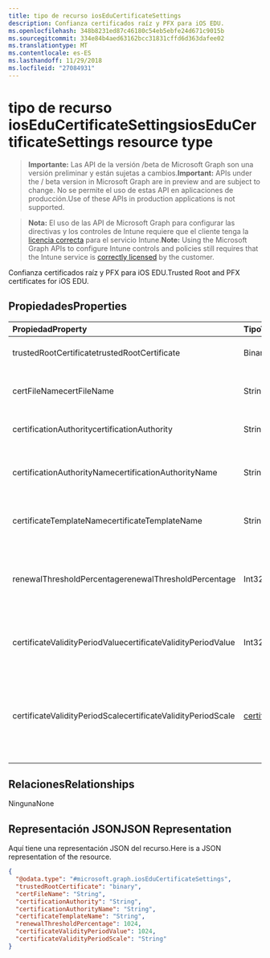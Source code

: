 ```yaml
---
title: tipo de recurso iosEduCertificateSettings
description: Confianza certificados raíz y PFX para iOS EDU.
ms.openlocfilehash: 348b8231ed87c46180c54eb5ebfe24d671c9015b
ms.sourcegitcommit: 334e84b4aed63162bcc31831cffd6d363dafee02
ms.translationtype: MT
ms.contentlocale: es-ES
ms.lasthandoff: 11/29/2018
ms.locfileid: "27084931"
---
```

# <a name="ioseducertificatesettings-resource-type"></a><span data-ttu-id="35d58-103">tipo de recurso iosEduCertificateSettings</span><span class="sxs-lookup"><span data-stu-id="35d58-103">iosEduCertificateSettings resource type</span></span>

> <span data-ttu-id="35d58-104">**Importante:** Las API de la versión /beta de Microsoft Graph son una versión preliminar y están sujetas a cambios.</span><span class="sxs-lookup"><span data-stu-id="35d58-104">**Important:** APIs under the / beta version in Microsoft Graph are in preview and are subject to change.</span></span> <span data-ttu-id="35d58-105">No se permite el uso de estas API en aplicaciones de producción.</span><span class="sxs-lookup"><span data-stu-id="35d58-105">Use of these APIs in production applications is not supported.</span></span>

> <span data-ttu-id="35d58-106">**Nota:** El uso de las API de Microsoft Graph para configurar las directivas y los controles de Intune requiere que el cliente tenga la [licencia correcta](https://go.microsoft.com/fwlink/?linkid=839381) para el servicio Intune.</span><span class="sxs-lookup"><span data-stu-id="35d58-106">**Note:** Using the Microsoft Graph APIs to configure Intune controls and policies still requires that the Intune service is [correctly licensed](https://go.microsoft.com/fwlink/?linkid=839381) by the customer.</span></span>

<span data-ttu-id="35d58-107">Confianza certificados raíz y PFX para iOS EDU.</span><span class="sxs-lookup"><span data-stu-id="35d58-107">Trusted Root and PFX certificates for iOS EDU.</span></span>
## <a name="properties"></a><span data-ttu-id="35d58-108">Propiedades</span><span class="sxs-lookup"><span data-stu-id="35d58-108">Properties</span></span>
|<span data-ttu-id="35d58-109">Propiedad</span><span class="sxs-lookup"><span data-stu-id="35d58-109">Property</span></span>|<span data-ttu-id="35d58-110">Tipo</span><span class="sxs-lookup"><span data-stu-id="35d58-110">Type</span></span>|<span data-ttu-id="35d58-111">Descripción</span><span class="sxs-lookup"><span data-stu-id="35d58-111">Description</span></span>|
|:---|:---|:---|
|<span data-ttu-id="35d58-112">trustedRootCertificate</span><span class="sxs-lookup"><span data-stu-id="35d58-112">trustedRootCertificate</span></span>|<span data-ttu-id="35d58-113">Binario</span><span class="sxs-lookup"><span data-stu-id="35d58-113">Binary</span></span>|<span data-ttu-id="35d58-114">Certificado raíz de confianza.</span><span class="sxs-lookup"><span data-stu-id="35d58-114">Trusted Root Certificate.</span></span>|
|<span data-ttu-id="35d58-115">certFileName</span><span class="sxs-lookup"><span data-stu-id="35d58-115">certFileName</span></span>|<span data-ttu-id="35d58-116">String</span><span class="sxs-lookup"><span data-stu-id="35d58-116">String</span></span>|<span data-ttu-id="35d58-117">Nombre de archivo para mostrar en la interfaz de usuario.</span><span class="sxs-lookup"><span data-stu-id="35d58-117">File name to display in UI.</span></span>|
|<span data-ttu-id="35d58-118">certificationAuthority</span><span class="sxs-lookup"><span data-stu-id="35d58-118">certificationAuthority</span></span>|<span data-ttu-id="35d58-119">String</span><span class="sxs-lookup"><span data-stu-id="35d58-119">String</span></span>|<span data-ttu-id="35d58-120">Entidad de certificación PKCS.</span><span class="sxs-lookup"><span data-stu-id="35d58-120">PKCS Certification Authority.</span></span>|
|<span data-ttu-id="35d58-121">certificationAuthorityName</span><span class="sxs-lookup"><span data-stu-id="35d58-121">certificationAuthorityName</span></span>|<span data-ttu-id="35d58-122">String</span><span class="sxs-lookup"><span data-stu-id="35d58-122">String</span></span>|<span data-ttu-id="35d58-123">Nombre de la autoridad de certificación PKCS.</span><span class="sxs-lookup"><span data-stu-id="35d58-123">PKCS Certification Authority Name.</span></span>|
|<span data-ttu-id="35d58-124">certificateTemplateName</span><span class="sxs-lookup"><span data-stu-id="35d58-124">certificateTemplateName</span></span>|<span data-ttu-id="35d58-125">String</span><span class="sxs-lookup"><span data-stu-id="35d58-125">String</span></span>|<span data-ttu-id="35d58-126">Nombre de la plantilla de certificado PKCS.</span><span class="sxs-lookup"><span data-stu-id="35d58-126">PKCS Certificate Template Name.</span></span>|
|<span data-ttu-id="35d58-127">renewalThresholdPercentage</span><span class="sxs-lookup"><span data-stu-id="35d58-127">renewalThresholdPercentage</span></span>|<span data-ttu-id="35d58-128">Int32</span><span class="sxs-lookup"><span data-stu-id="35d58-128">Int32</span></span>|<span data-ttu-id="35d58-129">Porcentaje de umbral de renovación de certificado.</span><span class="sxs-lookup"><span data-stu-id="35d58-129">Certificate renewal threshold percentage.</span></span> <span data-ttu-id="35d58-130">Valores válidos de 1 a 99</span><span class="sxs-lookup"><span data-stu-id="35d58-130">Valid values 1 to 99</span></span>|
|<span data-ttu-id="35d58-131">certificateValidityPeriodValue</span><span class="sxs-lookup"><span data-stu-id="35d58-131">certificateValidityPeriodValue</span></span>|<span data-ttu-id="35d58-132">Int32</span><span class="sxs-lookup"><span data-stu-id="35d58-132">Int32</span></span>|<span data-ttu-id="35d58-133">Valor para el período de validez del certificado.</span><span class="sxs-lookup"><span data-stu-id="35d58-133">Value for the Certificate Validity Period.</span></span>|
|<span data-ttu-id="35d58-134">certificateValidityPeriodScale</span><span class="sxs-lookup"><span data-stu-id="35d58-134">certificateValidityPeriodScale</span></span>|[<span data-ttu-id="35d58-135">certificateValidityPeriodScale</span><span class="sxs-lookup"><span data-stu-id="35d58-135">certificateValidityPeriodScale</span></span>](../resources/intune-deviceconfig-certificatevalidityperiodscale.md)|<span data-ttu-id="35d58-136">Escala para el período de validez del certificado.</span><span class="sxs-lookup"><span data-stu-id="35d58-136">Scale for the Certificate Validity Period.</span></span> <span data-ttu-id="35d58-137">Los valores posibles son: `days`, `months` y `years`.</span><span class="sxs-lookup"><span data-stu-id="35d58-137">Possible values are: `days`, `months`, `years`.</span></span>|

## <a name="relationships"></a><span data-ttu-id="35d58-138">Relaciones</span><span class="sxs-lookup"><span data-stu-id="35d58-138">Relationships</span></span>
<span data-ttu-id="35d58-139">Ninguna</span><span class="sxs-lookup"><span data-stu-id="35d58-139">None</span></span>
## <a name="json-representation"></a><span data-ttu-id="35d58-140">Representación JSON</span><span class="sxs-lookup"><span data-stu-id="35d58-140">JSON Representation</span></span>
<span data-ttu-id="35d58-141">Aquí tiene una representación JSON del recurso.</span><span class="sxs-lookup"><span data-stu-id="35d58-141">Here is a JSON representation of the resource.</span></span>
<!-- {
  "blockType": "resource",
  "@odata.type": "microsoft.graph.iosEduCertificateSettings"
}
-->
``` json
{
  "@odata.type": "#microsoft.graph.iosEduCertificateSettings",
  "trustedRootCertificate": "binary",
  "certFileName": "String",
  "certificationAuthority": "String",
  "certificationAuthorityName": "String",
  "certificateTemplateName": "String",
  "renewalThresholdPercentage": 1024,
  "certificateValidityPeriodValue": 1024,
  "certificateValidityPeriodScale": "String"
}
```





